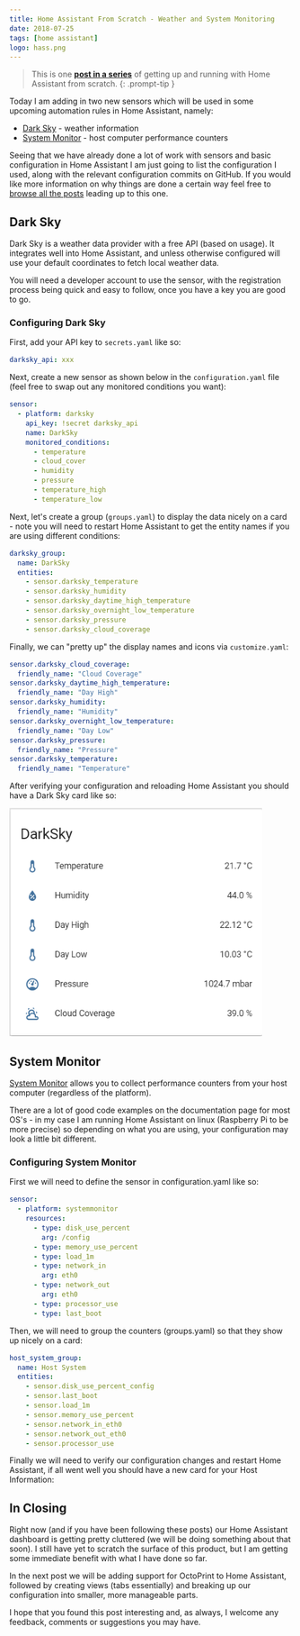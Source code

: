 ```yaml
---
title: Home Assistant From Scratch - Weather and System Monitoring
date: 2018-07-25
tags: [home assistant]
logo: hass.png
---
```


> This is one **[post in a series](https://www.richardn.ca/posts/HomeAssistantFromScratchInstallation/)** of getting up and running with Home Assistant from scratch.
{: .prompt-tip }

Today I am adding in two new sensors which will be used in some upcoming automation rules in Home Assistant, namely:

- [Dark Sky](https://www.home-assistant.io/integrations/darksky/) - weather information
- [System Monitor](https://www.home-assistant.io/integrations/systemmonitor/) - host computer performance counters

Seeing that we have already done a lot of work with sensors and basic configuration in Home Assistant I am just going to list the configuration I used, along with the relevant configuration commits on GitHub. If you would like more information on why things are done a certain way feel free to [browse all the posts](https://www.richardn.ca/series/#home-assistant-from-scratch-2018) leading up to this one.

## Dark Sky
Dark Sky is a weather data provider with a free API (based on usage). It integrates well into Home Assistant, and unless otherwise configured will use your default coordinates to fetch local weather data.

You will need a developer account to use the sensor, with the registration process being quick and easy to follow, once you have a key you are good to go.

### Configuring Dark Sky
First, add your API key to `secrets.yaml` like so:

```yaml
darksky_api: xxx
```

Next, create a new sensor as shown below in the `configuration.yaml` file (feel free to swap out any monitored conditions you want):

```yaml
sensor:
  - platform: darksky
    api_key: !secret darksky_api
    name: DarkSky
    monitored_conditions:
      - temperature
      - cloud_cover
      - humidity
      - pressure
      - temperature_high
      - temperature_low
```

Next, let's create a group (`groups.yaml`) to display the data nicely on a card - note you will need to restart Home Assistant to get the entity names if you are using different conditions:

```yaml
darksky_group:
  name: DarkSky
  entities:
    - sensor.darksky_temperature
    - sensor.darksky_humidity
    - sensor.darksky_daytime_high_temperature
    - sensor.darksky_overnight_low_temperature
    - sensor.darksky_pressure
    - sensor.darksky_cloud_coverage
```

Finally, we can "pretty up" the display names and icons via `customize.yaml`:

```yaml
sensor.darksky_cloud_coverage:
  friendly_name: "Cloud Coverage"
sensor.darksky_daytime_high_temperature:
  friendly_name: "Day High"
sensor.darksky_humidity:
  friendly_name: "Humidity"
sensor.darksky_overnight_low_temperature:
  friendly_name: "Day Low"
sensor.darksky_pressure:
  friendly_name: "Pressure"
sensor.darksky_temperature:
  friendly_name: "Temperature"
```

After verifying your configuration and reloading Home Assistant you should have a Dark Sky card like so:

<img src="./008.png" alt="" />

## System Monitor
[System Monitor](https://www.home-assistant.io/integrations/systemmonitor/) allows you to collect performance counters from your host computer (regardless of the platform).

There are a lot of good code examples on the documentation page for most OS's - in my case I am running Home Assistant on linux (Raspberry Pi to be more precise) so depending on what you are using, your configuration may look a little bit different.

### Configuring System Monitor
First we will need to define the sensor in configuration.yaml like so:

```yaml
sensor:
  - platform: systemmonitor
    resources:
      - type: disk_use_percent
        arg: /config
      - type: memory_use_percent
      - type: load_1m
      - type: network_in
        arg: eth0
      - type: network_out
        arg: eth0
      - type: processor_use
      - type: last_boot
```

Then, we will need to group the counters (groups.yaml) so that they show up nicely on a card:

```yaml
host_system_group:
  name: Host System
  entities:
    - sensor.disk_use_percent_config
    - sensor.last_boot
    - sensor.load_1m
    - sensor.memory_use_percent
    - sensor.network_in_eth0
    - sensor.network_out_eth0
    - sensor.processor_use
```

Finally we will need to verify our configuration changes and restart Home Assistant, if all went well you should have a new card for your Host Information:

## In Closing
Right now (and if you have been following these posts) our Home Assistant dashboard is getting pretty cluttered (we will be doing something about that soon). I still have yet to scratch the surface of this product, but I am getting some immediate benefit with what I have done so far.

In the next post we will be adding support for OctoPrint to Home Assistant, followed by creating views (tabs essentially) and breaking up our configuration into smaller, more manageable parts.

I hope that you found this post interesting and, as always, I welcome any feedback, comments or suggestions you may have.
